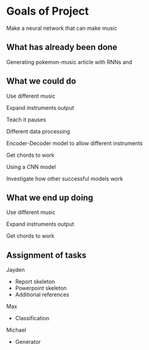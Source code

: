 # Goals of Project

Make a neural network that can make music

## What has already been done

Generating pokemon-music article with RNNs and

## What we could do

Use different music

Expand instruments output

Teach it pauses

Different data processing

Encoder-Decoder model to allow different instruments

Get chords to work

Using a CNN model

Investigate how other successful models work

## What we end up doing

Use different music

Expand instruments output

Get chords to work

## Assignment of tasks

Jayden
  * Report skeleton
  * Powerpoint skeleton
  * Additional references

Max
  * Classification

Michael
  * Generator
